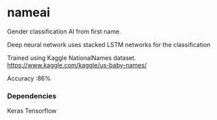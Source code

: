 # nameai
Gender classification AI from first name.

Deep neural network uses stacked LSTM networks for the classification

Trained using Kaggle NationalNames dataset.
https://www.kaggle.com/kaggle/us-baby-names/

Accuracy :86%

### Dependencies
Keras 
Tensorflow


